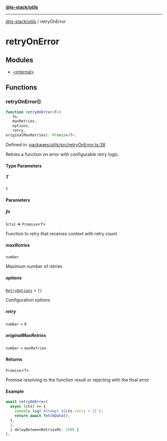 [**@ls-stack/utils**](../README.md)

***

[@ls-stack/utils](../modules.md) / retryOnError

# retryOnError

## Modules

- [\<internal\>](-internal-.md)

## Functions

### retryOnError()

```ts
function retryOnError<T>(
   fn, 
   maxRetries, 
   options, 
   retry, 
originalMaxRetries): Promise<T>;
```

Defined in: [packages/utils/src/retryOnError.ts:38](https://github.com/lucasols/utils/blob/main/packages/utils/src/retryOnError.ts#L38)

Retries a function on error with configurable retry logic.

#### Type Parameters

##### T

`T`

#### Parameters

##### fn

(`ctx`) => `Promise`\<`T`\>

Function to retry that receives context with retry count

##### maxRetries

`number`

Maximum number of retries

##### options

[`RetryOptions`](-internal-.md#retryoptions) = `{}`

Configuration options

##### retry

`number` = `0`

##### originalMaxRetries

`number` = `maxRetries`

#### Returns

`Promise`\<`T`\>

Promise resolving to the function result or rejecting with the final error

#### Example

```ts
await retryOnError(
  async (ctx) => {
    console.log(`Attempt ${ctx.retry + 1}`);
    return await fetchData();
  },
  3,
  { delayBetweenRetriesMs: 1000 }
);
```
